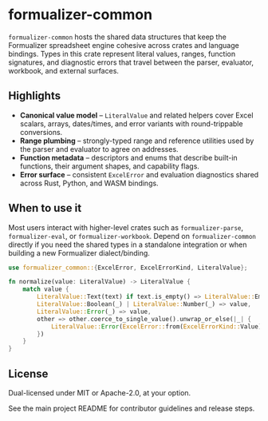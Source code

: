 # formualizer-common

`formualizer-common` hosts the shared data structures that keep the Formualizer
spreadsheet engine cohesive across crates and language bindings. Types in this
crate represent literal values, ranges, function signatures, and diagnostic
errors that travel between the parser, evaluator, workbook, and external
surfaces.

## Highlights

- **Canonical value model** – `LiteralValue` and related helpers cover Excel
  scalars, arrays, dates/times, and error variants with round-trippable
  conversions.
- **Range plumbing** – strongly-typed range and reference utilities used by the
  parser and evaluator to agree on addresses.
- **Function metadata** – descriptors and enums that describe built-in
  functions, their argument shapes, and capability flags.
- **Error surface** – consistent `ExcelError` and evaluation diagnostics shared
  across Rust, Python, and WASM bindings.

## When to use it

Most users interact with higher-level crates such as `formualizer-parse`,
`formualizer-eval`, or `formualizer-workbook`. Depend on `formualizer-common`
directly if you need the shared types in a standalone integration or when
building a new Formualizer dialect/binding.

```rust
use formualizer_common::{ExcelError, ExcelErrorKind, LiteralValue};

fn normalize(value: LiteralValue) -> LiteralValue {
    match value {
        LiteralValue::Text(text) if text.is_empty() => LiteralValue::Empty,
        LiteralValue::Boolean(_) | LiteralValue::Number(_) => value,
        LiteralValue::Error(_) => value,
        other => other.coerce_to_single_value().unwrap_or_else(|_| {
            LiteralValue::Error(ExcelError::from(ExcelErrorKind::Value))
        })
    }
}
```

## License

Dual-licensed under MIT or Apache-2.0, at your option.

See the main project README for contributor guidelines and release steps.
